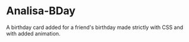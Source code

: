 # Analisa-BDay

A birthday card added for a friend's birthday made strictly with CSS and with added animation.
